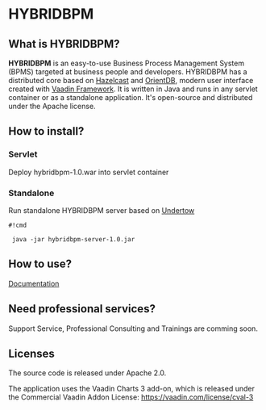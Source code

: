 # HYBRIDBPM #
## What is HYBRIDBPM? ##
**HYBRIDBPM** is an easy-to-use Business Process Management System (BPMS) targeted at business people and developers. HYBRIDBPM has a distributed core based on [Hazelcast](http://www.hazelcast.org) and [OrientDB](http://www.orientdb.com), modern user interface created with [Vaadin Framework](http://www.vaadin.com). It is written in Java and runs in any servlet container or as a standalone application. It's open-source and distributed under the Apache license. 
## How to install? ##
### Servlet ###
Deploy hybridbpm-1.0.war into servlet container
### Standalone ###
Run standalone HYBRIDBPM server based on [Undertow](http://www.undertow.io) 
```
#!cmd

 java -jar hybridbpm-server-1.0.jar
```
## How to use? ##
[Documentation](https://github.com/hybridbpm/hybridbpm/wiki)
## Need professional services? ##
Support Service, Professional Consulting and Trainings are comming soon.
## Licenses ##
The source code is released under Apache 2.0.

The application uses the Vaadin Charts 3 add-on, which is released under the Commercial Vaadin Addon License: https://vaadin.com/license/cval-3
